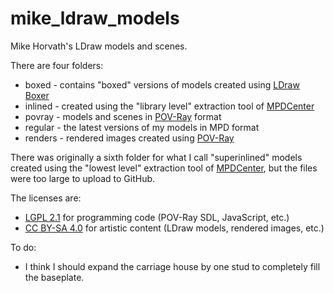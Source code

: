 # mike_ldraw_models
Mike Horvath's LDraw models and scenes.

There are four folders:

* boxed - contains "boxed" versions of models created using [LDraw Boxer](https://github.com/Jeremy1980/LDBoxer)
* inlined - created using the "library level" extraction tool of [MPDCenter](https://ldraw.heidemann.org/index.php?page=mpdcenter)
* povray - models and scenes in [POV-Ray](http://www.povray.org/) format
* regular - the latest versions of my models in MPD format
* renders - rendered images created using [POV-Ray](http://www.povray.org/)

There was originally a sixth folder for what I call "superinlined" models created using the "lowest level" extraction tool of [MPDCenter](https://ldraw.heidemann.org/index.php?page=mpdcenter), but the files were too large to upload to GitHub.


The licenses are:

* [LGPL 2.1](https://www.gnu.org/licenses/old-licenses/lgpl-2.1.en.html) for programming code (POV-Ray SDL, JavaScript, etc.)
* [CC BY-SA 4.0](https://creativecommons.org/licenses/by-sa/4.0/legalcode) for artistic content (LDraw models, rendered images, etc.)

To do:

* I think I should expand the carriage house by one stud to completely fill the baseplate.
